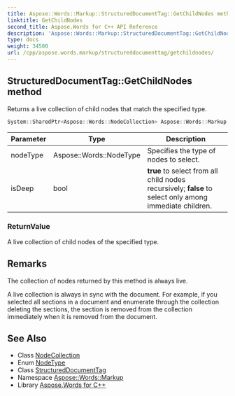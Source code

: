 ```yaml
---
title: Aspose::Words::Markup::StructuredDocumentTag::GetChildNodes method
linktitle: GetChildNodes
second_title: Aspose.Words for C++ API Reference
description: 'Aspose::Words::Markup::StructuredDocumentTag::GetChildNodes method. Returns a live collection of child nodes that match the specified type in C++.'
type: docs
weight: 34500
url: /cpp/aspose.words.markup/structureddocumenttag/getchildnodes/
---
```

## StructuredDocumentTag::GetChildNodes method


Returns a live collection of child nodes that match the specified type.

```cpp
System::SharedPtr<Aspose::Words::NodeCollection> Aspose::Words::Markup::StructuredDocumentTag::GetChildNodes(Aspose::Words::NodeType nodeType, bool isDeep) override
```


| Parameter | Type | Description |
| --- | --- | --- |
| nodeType | Aspose::Words::NodeType | Specifies the type of nodes to select. |
| isDeep | bool | **true** to select from all child nodes recursively; **false** to select only among immediate children. |

### ReturnValue

A live collection of child nodes of the specified type.
## Remarks


The collection of nodes returned by this method is always live.

A live collection is always in sync with the document. For example, if you selected all sections in a document and enumerate through the collection deleting the sections, the section is removed from the collection immediately when it is removed from the document.

## See Also

* Class [NodeCollection](../../../aspose.words/nodecollection/)
* Enum [NodeType](../../../aspose.words/nodetype/)
* Class [StructuredDocumentTag](../)
* Namespace [Aspose::Words::Markup](../../)
* Library [Aspose.Words for C++](../../../)
